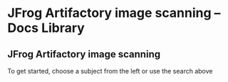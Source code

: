 # JFrog Artifactory image scanning – Docs Library

## JFrog Artifactory image scanning

To get started, choose a subject from the left or use the search above

